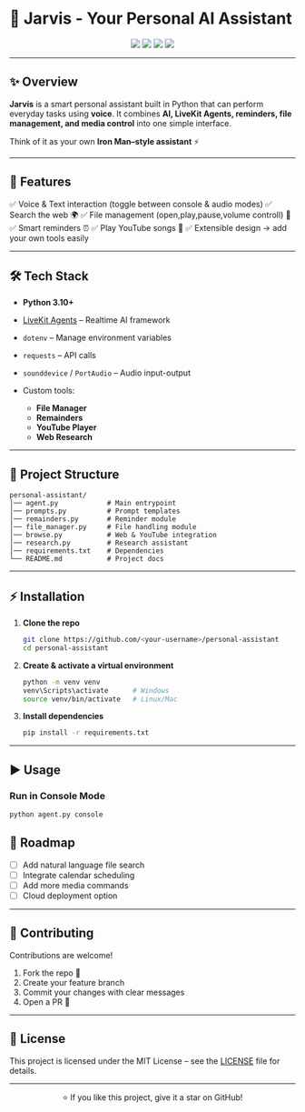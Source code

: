 # 🤖 Jarvis - Your Personal AI Assistant

<p align="center">
  <img src="https://img.shields.io/badge/Python-3.10%2B-blue?logo=python" />
  <img src="https://img.shields.io/badge/LiveKit-Agents-orange?logo=webrtc" />
  <img src="https://img.shields.io/badge/Status-Active-success" />
  <img src="https://img.shields.io/github/license/vaslin-dotcom/personal-assistant" />
</p>

---

## ✨ Overview

**Jarvis** is a smart personal assistant built in Python that can perform everyday tasks using **voice**.
It combines **AI, LiveKit Agents, reminders, file management, and media control** into one simple interface.

Think of it as your own **Iron Man–style assistant** ⚡

---

## 🚀 Features

✅ Voice & Text interaction (toggle between console & audio modes)
✅ Search the web 🌍
✅ File management (open,play,pause,volume controll) 📂
✅ Smart reminders ⏰
✅ Play YouTube songs 🎵
✅ Extensible design → add your own tools easily

---

## 🛠️ Tech Stack

* **Python 3.10+**
* [LiveKit Agents](https://github.com/livekit/agents) – Realtime AI framework
* `dotenv` – Manage environment variables
* `requests` – API calls
* `sounddevice` / `PortAudio` – Audio input-output
* Custom tools:

  * **File Manager**
  * **Remainders**
  * **YouTube Player**
  * **Web Research**

---

## 📂 Project Structure

```
personal-assistant/
│── agent.py            # Main entrypoint
│── prompts.py          # Prompt templates
│── remainders.py       # Reminder module
│── file_manager.py     # File handling module
│── browse.py           # Web & YouTube integration
│── research.py         # Research assistant
│── requirements.txt    # Dependencies
└── README.md           # Project docs
```

---

## ⚡ Installation

1. **Clone the repo**

   ```bash
   git clone https://github.com/<your-username>/personal-assistant
   cd personal-assistant
   ```

2. **Create & activate a virtual environment**

   ```bash
   python -m venv venv
   venv\Scripts\activate      # Windows
   source venv/bin/activate   # Linux/Mac
   ```

3. **Install dependencies**

   ```bash
   pip install -r requirements.txt
   ```

---

## ▶️ Usage

### Run in Console Mode 

```bash
python agent.py console
```






## 🔮 Roadmap

* [ ] Add natural language file search
* [ ] Integrate calendar scheduling
* [ ] Add more media commands
* [ ] Cloud deployment option

---

## 🤝 Contributing

Contributions are welcome!

1. Fork the repo 🍴
2. Create your feature branch
3. Commit your changes with clear messages
4. Open a PR 🚀

---

## 📜 License

This project is licensed under the MIT License – see the [LICENSE](LICENSE) file for details.

---

<p align="center">⭐ If you like this project, give it a star on GitHub!</p>
